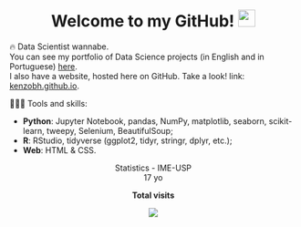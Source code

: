 <h1 align="center">Welcome to my GitHub! <img src="https://raw.githubusercontent.com/iampavangandhi/iampavangandhi/master/gifs/Hi.gif" width="30px"></h1>

🔥 Data Scientist wannabe.   
You can see my portfolio of Data Science projects (in English and in Portuguese) [here](https://github.com/KenzoBH/Data-Science).   
I also have a website, hosted here on GitHub. Take a look! link: [kenzobh.github.io](https://kenzobh.github.io/).

👨🏻‍💻 Tools and skills:   
- **Python**: Jupyter Notebook, pandas, NumPy, matplotlib, seaborn, scikit-learn, tweepy, Selenium, BeautifulSoup;
- **R**: RStudio, tidyverse (ggplot2, tidyr, stringr, dplyr, etc.);
- **Web**: HTML & CSS.

<p align="center">Statistics - IME-USP<br>17 yo</p>

<p align="center"><strong>Total visits</strong></p>
           
<div align="center">
    <img src="https://profile-counter.glitch.me/kenzobh/count.svg">
</div>

